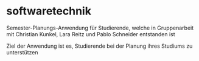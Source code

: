 # softwaretechnik
Semester-Planungs-Anwendung für Studierende, welche in Gruppenarbeit mit Christian Kunkel, Lara Reitz und Pablo Schneider entstanden ist

Ziel der Anwendung ist es, Studierende bei der Planung ihres Studiums zu unterstützen
